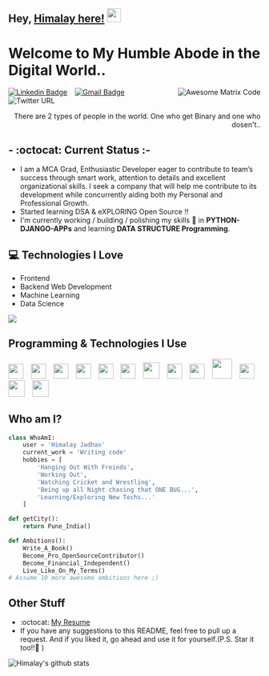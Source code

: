 ## Hey, [Himalay here!](https://himalay-jadhav.netlify.app/) <img src="https://media.giphy.com/media/hvRJCLFzcasrR4ia7z/giphy.gif" width="28px" height="28px">

<h1>Welcome to My Humble Abode in the Digital World..</h1>

<img src='/images/matrix.gif' alt='Awesome Matrix Code' align='right' />

[![Linkedin Badge](https://img.shields.io/badge/-HimalayJadhav-blue?style=flat-square&logo=Linkedin&logoColor=white&link=https://www.linkedin.com/in/himalay-jadhav-66b701184/)](https://www.linkedin.com/in/himalay-jadhav-66b701184/)
&ensp;
[![Gmail Badge](https://img.shields.io/badge/-himalayjadhav@gmail.com-c14438?style=flat-square&logo=Gmail&logoColor=white&link=mailto:himalayjadhav@gmail.com)](mailto:himalayjadhav@gmail.com)
&ensp;
![Twitter URL](https://img.shields.io/twitter/url?label=Himalay%20Jadhav&style=social&url=https%3A%2F%2Ftwitter.com%2FGoodlife_Jadhav)


<div style="text-align: right">There are 2 types of people in the world. One who get Binary and one who dosen't.. </div>

## - :octocat: Current Status :-
* I am a MCA Grad, Enthusiastic Developer eager to contribute to team’s success through smart
work, attention to details and excellent organizational skills. I seek a company that will help me contribute to its
development while concurrently aiding both my Personal and Professional Growth.
* Started learning DSA & eXPLORING Open Source !!
* I'm currently working / building / polishing my skills 🌱 in **PYTHON-DJANGO-APPs** and learning **DATA STRUCTURE Programming**.

## :computer: Technologies I Love 

* Frontend
* Backend Web Development
* Machine Learning
* Data Science


<img src="https://github-readme-stats.vercel.app/api/top-langs/?username=himalayjadhav&layout=compact">

## Programming & Technologies I Use
<img src='/images/c-original.svg' width='30' /> &ensp; <img src='/images/cpp.svg' width='30' /> &ensp; <img src='/images/python2.png'
	height='30' /> &ensp; <img src='/images/html.svg' width='30' /> &ensp; <img src='/images/css.svg' width='30' /> &ensp; <img
	src='/images/js.svg' width='30' /> &ensp; <img src='/images/bootstrap.svg' width='33' /> &ensp; <img src='/images/sql.svg'
	width='30' /> &ensp; <img src='/images/pycharm.svg' width='30' /> &ensp; <img src='/images/django.svg' height='40' /> &ensp; <img src='/images/git.svg'
	width='30' /> &ensp; <img src='/images/nodejs.svg' width='33' /> &ensp; <img src='/images/react.svg' width='33' />

## Who am I?
```python
class WhoAmI:
	user = 'Himalay Jadhav'
	current_work = 'Writing code'
	hobbies = [
		'Hanging Out With Freinds',
		'Working Out',
		'Watching Cricket and Wrestling',
		'Being up all Night chasing that ONE BUG...',
		'Learning/Exploring New Techs...'
	]

def getCity():
	return Pune_India()

def Ambitions():
	Write_A_Book()
	Become_Pro_OpenSourceContributor()
	Become_Financial_Independent()
	Live_Like_On_My_Terms()
# Assume 10 more awesome ambitions here ;)
```

## Other Stuff
  - :octocat: [My Resume](https://drive.google.com/file/d/10ClW-cvMUNNRAXKyEuFiiU6W3FXWCLU1/view?usp=sharing)
  - If you have any suggestions to this README, feel free to pull up a request. And if you liked it, go ahead and use it for yourself.(P.S. Star it too!!:grimacing: )

![Himalay's github stats](https://github-readme-stats.vercel.app/api?username=himalayjadhav&show_icons=true&hide=[%22issues%22])
